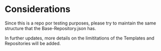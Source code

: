 # Considerations

Since this is a repo por testing purposes, please try to maintain the same structure that the Base-Repository.json has.

In further updates, more details on the limititations of the Templates and Repositories will be added.
